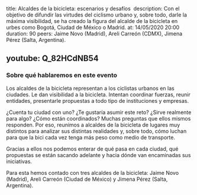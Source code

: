 title: Alcaldes de la bicicleta: escenarios y desafíos 
description: Con el objetivo de difundir las virtudes del ciclismo urbano y, sobre todo, darle la máxima visibilidad, se ha creado la figura del alcalde de la bicicleta en urbes como Bogotá, Ciudad de México o Madrid.
at: 14/05/2020 20:00
duration: 90
peers: Jaime Novo (Madrid), Areli Carreón (CDMX), Jimena Pérez (Salta, Argentina).

youtube: Q_82HCdNB54
----
### Sobre qué hablaremos en este evento

Los alcaldes de la bicicleta representan a los ciclistas urbanos en las ciudades. Le dan visibilidad a la bicicleta. Intentan coordinar fuerzas, reunir entidades, presentarle propuestas a todo tipo de instituciones y empresas. 

¿Cuenta tu ciudad con uno? ¿Te gustaría asumir este reto? ¿Sirve realmente para algo? ¿Cómo están coordinados? Muchas preguntas que ellos mismos responden. Por eso, reunimos a alcaldes de la bicicleta de lugares muy distintos para analizar sus distintas realidades y, sobre todo, cómo luchan para que la bici cada vez tenga más peso como medio de transporte. 

Gracias a ellos nos podemos enterar de qué pasa en cada ciudad, qué propuestas se están sacando adelante y hacia dónde van encaminadas sus iniciativas.

Para esta hemos contado con tres alcaldes de la bicicleta: Jaime Novo (Madrid), Areli Carreón (Ciudad de México) y Jimena Pérez (Salta, Argentina).
